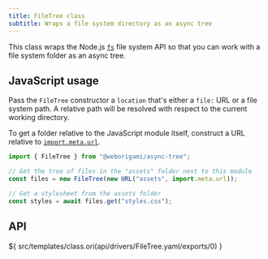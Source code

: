 ```yaml
---
title: FileTree class
subtitle: Wraps a file system directory as an async tree
---
```


This class wraps the Node.js [`fs`](https://nodejs.org/api/fs.html) file system API so that you can work with a file system folder as an async tree.

## JavaScript usage

Pass the `FileTree` constructor a `location` that's either a `file:` URL or a file system path. A relative path will be resolved with respect to the current working directory.

To get a folder relative to the JavaScript module itself, construct a URL relative to [`import.meta.url`](https://developer.mozilla.org/en-US/docs/Web/JavaScript/Reference/Operators/import.meta).

```js
import { FileTree } from "@weborigami/async-tree";

// Get the tree of files in the "assets" folder next to this module
const files = new FileTree(new URL("assets", import.meta.url));

// Get a stylesheet from the assets folder
const styles = await files.get("styles.css");
```

## API

${ src/templates/class.ori(api/drivers/FileTree.yaml/exports/0) }
